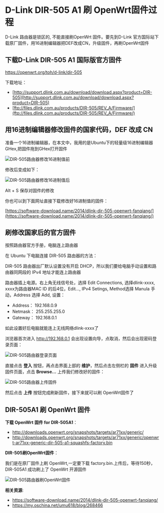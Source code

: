 D-Link DIR-505 A1 刷 OpenWrt固件过程
==================================

D-Link 路由器是锁区的, 不能直接刷OpenWrt 固件。要先到D-Link 官方国际站下载原厂固件，用16进制编辑器把DEF改成CN，升级固件，再刷OpenWrt固件

下载D-Link DIR-505 A1 国际版官方固件
------------------------------------

<https://openwrt.org/toh/d-link/dir-505>

下载地址：

- [http://support.dlink.com.au/download/download.aspx?product=DIR-505](http://support.dlink.com.au/download/download.aspx?product=DIR-505)
- [ftp://files.dlink.com.au/products/DIR-505/REV_A/Firmware/](ftp://files.dlink.com.au/products/DIR-505/REV_A/Firmware/)

用16进制编辑器修改固件的国家代码，DEF 改成 CN
---------------------------------

准备一个16进制编辑器，在本文中，我用的是Ubuntu下的轻量级16进制编辑器GHex,把固件拖到GHex打开固件

![DIR-505路由器修改16进制值前](images/2.dir505a1-hex-def.png)

修改后变成如下：

![DIR-505路由器修改16进制值后](images/2.dir505a1-hex-cn.png)

Alt + S 保存对固件的修改

你也可以到下面网址直接下载修改好16进制值的固件：

[https://software-download.name/2014/dlink-dir-505-openwrt-fanqiang/](https://software-download.name/2014/dlink-dir-505-openwrt-fanqiang/)

刷修改国家后的官方固件
-----------------------

按照路由器官方手册，电脑连上路由器

在 Ubuntu 下电脑连接 DIR-505 路由器的方法：

DIR-505 路由器出厂默认设置没有开启 DHCP，所以我们要给电脑手动设置和路由器同网段的 IPv4 地址才能连上路由器

路由器插上电源。右上角无线信号处，选择 Edit Connections, 选择dlink-xxxx, xxxx为路由器MAC ID 的后4位，Edit..., IPv4 Setings, Method选择 Manula 手动，Address 选择 Add, 设置：

- Address： 192.168.0.9
- Netmask： 255.255.255.0
- Gateway： 192.168.0.1

如此设置好后电脑就能连上无线网络dlink-xxxx了

浏览器首次进入 http://192.168.0.1 会出现设置向导，点取消，然后会出现密码登录页面：

![DIR-505路由器登录页面](images/2.dir505-login.png)

直接点击 **登入** 按钮，再点击界面上部的 **维护**，然后点击左侧栏的 **固件** 进入升级固件页面，点击 **Browse...** 上传我们修改好的固件：

![DIR-505路由器上传固件](images/2.upload-image-cn.png)

然后点击 **上传** 按钮完成刷新固件，接下来就可以刷 OpenWrt固件了

DIR-505A1 刷 OpenWrt 固件
--------------------------

**下载 OpenWrt 固件 for DIR-505A1**：

- http://downloads.openwrt.org/snapshots/targets/ar71xx/generic/
- http://downloads.openwrt.org/snapshots/targets/ar71xx/generic/openwrt-ar71xx-generic-dir-505-a1-squashfs-factory.bin

**DIR-505刷OpenWrt固件**：

我们是在原厂固件上刷 OpenWrt,一定要下载 factory.bin.上传后，等待150秒，DIR-505A1 成功刷上了 OpenWrt 开源固件

![DIR-505路由器刷OpenWrt固件](images/2.upload-openwrt-factory.png)

**相关资源**:

- <https://software-download.name/2014/dlink-dir-505-openwrt-fanqiang/>
- <https://my.oschina.net/umu618/blog/268466>
